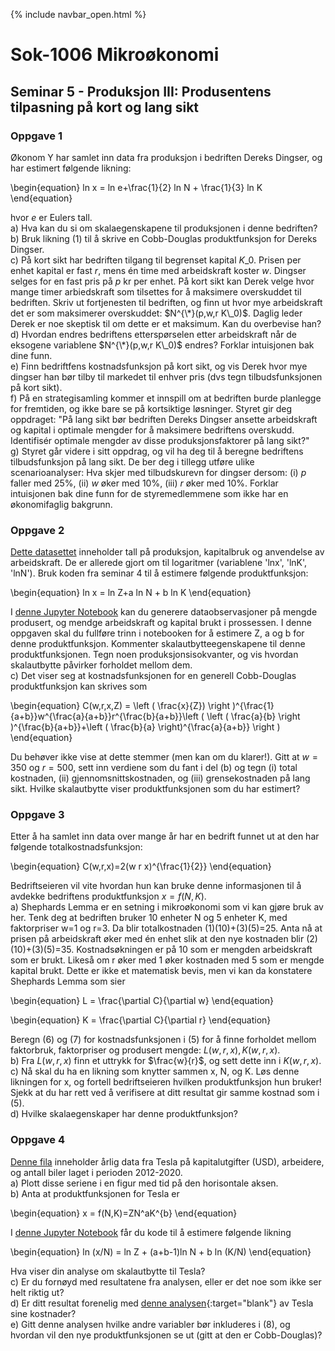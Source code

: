 {% include navbar_open.html %}
# Sok-1006 Mikroøkonomi   

## Seminar 5 - Produksjon III: Produsentens tilpasning på kort og lang sikt   

   

### Oppgave 1   

Økonom Y har samlet inn data fra produksjon i bedriften Dereks Dingser, og har estimert følgende likning:


\begin{equation}
    ln x = ln e+\frac{1}{2} ln N + \frac{1}{3} ln K
\end{equation}

hvor $e$ er Eulers tall.   
a) Hva kan du si om skalaegenskapene til produksjonen i denne bedriften?   
b) Bruk likning (1) til å skrive en Cobb-Douglas produktfunksjon for Dereks Dingser.   
c) På kort sikt har bedriften tilgang til begrenset kapital $K\_0$. Prisen per enhet kapital er fast $r$, mens én time med arbeidskraft koster $w$. Dingser selges for en fast pris på $p$ kr per enhet.
På kort sikt kan Derek velge hvor mange timer arbiedskraft som tilsettes for å maksimere overskuddet til bedriften. 
Skriv ut fortjenesten til bedriften, og finn ut hvor mye arbeidskraft det er som maksimerer overskuddet: $N^{\*}(p,w,r K\_0)$. 
Daglig leder Derek er noe skeptisk til om dette er et maksimum. Kan du overbevise han?    
d) Hvordan endres bedriftens etterspørselen etter arbeidskraft når de eksogene variablene $N^{\*}(p,w,r K\_0)$ endres? Forklar intuisjonen bak dine funn.   
e) Finn bedriftfens kostnadsfunksjon på kort sikt, og vis Derek hvor mye dingser han bør tilby til markedet til enhver pris (dvs tegn tilbudsfunksjonen på kort sikt).   
f) På en strategisamling kommer et innspill om at bedriften burde planlegge for fremtiden, og ikke bare se på kortsiktige løsninger. Styret gir deg oppdraget: "På lang sikt bør bedriften Dereks Dingser ansette arbeidskraft og kapital i optimale mengder for å maksimere bedriftens overskudd. Identifisér optimale mengder av disse produksjonsfaktorer på lang sikt?"    
g) Styret går videre i sitt oppdrag, og vil ha deg til å beregne bedriftens tilbudsfunksjon på lang sikt. De ber deg i tillegg utføre ulike scenarioanalyser: Hva skjer med tilbudskurevn for dingser dersom: (i) $p$ faller med 25%, (ii) $w$ øker med 10%, (iii) $r$ øker med 10%. Forklar intuisjonen bak dine funn for de styremedlemmene som ikke har en økonomifaglig bakgrunn.   




### Oppgave 2   

[Dette datasettet](https://github.com/uit-sok-1006-v22/uit-sok-1006-v22.github.io/blob/main/seminarer/new_data_sem_5.csv) inneholder tall på produksjon, kapitalbruk og anvendelse av arbeidskraft. De er allerede gjort om til logaritmer (variablene 'lnx', 'lnK', 'lnN'). Bruk koden fra seminar 4 til å estimere følgende produktfunksjon:

\begin{equation}
  ln x = ln Z+a ln N + b ln K
\end{equation}


I  <a href="https://github.com/uit-sok-1006-v22/uit-sok-1006-v22.github.io/blob/main/seminarer/Sem_4_oppgave_2_studenter%20(1).ipynb" target="_self"> denne Jupyter Notebook</a> kan du generere dataobservasjoner på mengde produsert, og mendge arbeidskraft og kapital brukt i prossessen. I denne oppgaven skal du fullføre trinn i notebooken for å estimere Z, a og b for denne produktfunksjon. Kommenter skalautbytteegenskapene til denne produktfunksjonen. Tegn noen produksjonsisokvanter, og vis hvordan skalautbytte påvirker forholdet mellom dem.          
c) Det viser seg at kostnadsfunksjonen for en generell Cobb-Douglas produktfunksjon kan skrives som 


\begin{equation}
   C(w,r,x,Z) = \left ( \frac{x}{Z}) \right )^{\frac{1}{a+b}}w^{\frac{a}{a+b}}r^{\frac{b}{a+b}}\left ( \left ( \frac{a}{b} \right )^{\frac{b}{a+b}}+\left ( \frac{b}{a} \right)^{\frac{a}{a+b}} \right )
\end{equation}

Du behøver ikke vise at dette stemmer (men kan om du klarer!). Gitt at $w=350$ og $r=500$, sett inn verdiene som du fant i del (b) og tegn (i) total kostnaden, (ii) gjennomsnittskostnaden, og (iii) grensekostnaden på lang sikt. Hvilke skalautbytte viser produktfunksjonen som du har estimert?   


### Oppgave 3   

Etter å ha samlet inn data over mange år har en bedrift funnet ut at den har følgende totalkostnadsfunksjon:


\begin{equation}
   C(w,r,x)=2(w r x)^{\frac{1}{2}}
\end{equation}

Bedriftseieren vil vite hvordan hun kan bruke denne informasjonen til å avdekke bedriftens produktfunksjon $x=f(N,K)$.    
a) Shephards Lemma er en setning i mikroøkonomi som vi kan gjøre bruk av her. Tenk deg at bedriften bruker 10 enheter N og 5 enheter K, med faktorpriser w=1 og r=3. Da blir totalkostnaden (1)(10)+(3)(5)=25. Anta nå at prisen på arbeidskraft øker med én enhet slik at den nye kostnaden blir (2)(10)+(3)(5)=35. Kostnadsøkningen er på 10 som er mengden arbeidskraft som er brukt. Likeså om r øker med 1 øker kostnaden med 5 som er mengde kapital brukt. Dette er ikke et matematisk bevis, men vi kan da konstatere Shephards Lemma som sier


\begin{equation}
   L = \frac{\partial C}{\partial w}
\end{equation}

\begin{equation}
   K = \frac{\partial C}{\partial r}
\end{equation}

Beregn (6) og (7) for kostnadsfunksjonen i (5) for å finne forholdet mellom faktorbruk, faktorpriser og produsert mengde: $L(w, r, x), K(w, r, x)$.   
b) Fra $L(w, r, x)$ finn et uttrykk for $\frac{w}{r}$, og sett dette inn i $K(w, r, x)$.   
c) Nå skal du ha en likning som knytter sammen x, N, og K. Løs denne likningen for x, og fortell bedriftseieren hvilken produktfunksjon hun bruker! Sjekk at du har rett ved å verifisere at ditt resultat gir samme kostnad som i (5).     
d) Hvilke skalaegenskaper har denne produktfunksjon?   




### Oppgave 4   

[Denne fila](/seminarer/tesladata.csv) inneholder årlig data fra Tesla på kapitalutgifter (USD), arbeidere, og antall biler laget i perioden 2012-2020.    
a) Plott disse seriene i en figur med tid på den horisontale aksen.   
b) Anta at produktfunksjonen for Tesla er


\begin{equation}
   x = f(N,K)=ZN^aK^{b}
\end{equation}

I <a href="https://github.com/uit-sok-1006-v22/uit-sok-1006-v22.github.io/blob/main/seminarer/seminar_4_tesla_for_studenter.ipynb" target="_self"> denne Jupyter Notebook</a> får du kode til å estimere følgende likning


\begin{equation}
  ln (x/N) = ln Z + (a+b-1)ln N + b ln (K/N)
\end{equation}

Hva viser din analyse om skalautbytte til Tesla?    
c) Er du fornøyd med resultatene fra analysen, eller er det noe som ikke ser helt riktig ut?    
d) Er ditt resultat forenelig med [denne analysen](https://cleantechnica.com/2018/07/22/peeking-behind-teslas-cost-of-materials-curtain/){:target="blank"} av Tesla sine kostnader?   
e) Gitt denne analysen hvilke andre variabler bør inkluderes i (8), og hvordan vil den nye produktfunksjonen se ut (gitt at den er Cobb-Douglas)? 




